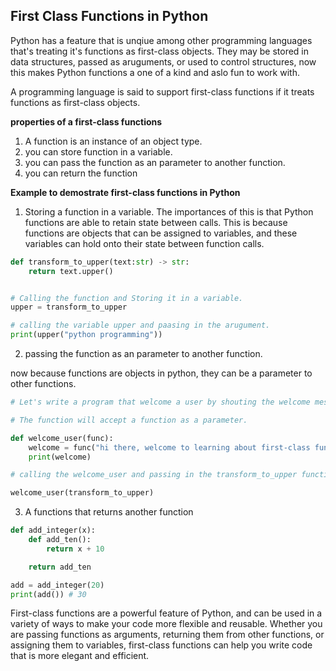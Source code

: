 ## First Class Functions in Python

Python has a feature that is unqiue among other programming languages that's treating it's functions as first-class objects. They may be stored in data structures, passed as aruguments, or used to control structures, now this makes Python functions a one of a kind and aslo fun to work with. 


A programming language is said to support first-class functions if it treats functions as first-class objects.


**properties of a first-class functions**
1. A function is an instance of an object type.
2. you can store function in a variable.
3. you can pass the function as an parameter to another function.
4. you can return the function



**Example to demostrate first-class functions in Python**

1. Storing a function in a variable.
The importances of this is that Python functions are able to retain state between calls. This is because functions are objects that can be assigned to variables, and these variables can hold onto their state between function calls.

```python
def transform_to_upper(text:str) -> str:
    return text.upper()


# Calling the function and Storing it in a variable.
upper = transform_to_upper

# calling the variable upper and paasing in the arugument.
print(upper("python programming"))

```

2. passing the function as an parameter to another function.

now because functions are objects in python, they can be a parameter to other functions.

```python
# Let's write a program that welcome a user by shouting the welcome message.

# The function will accept a function as a parameter.

def welcome_user(func):
    welcome = func("hi there, welcome to learning about first-class functions in python")
    print(welcome)

# calling the welcome_user and passing in the transform_to_upper function as an arugument.

welcome_user(transform_to_upper)

```

3. A functions that returns another function

```python
def add_integer(x):
    def add_ten():
        return x + 10

    return add_ten

add = add_integer(20)
print(add()) # 30

```

First-class functions are a powerful feature of Python, and can be used in a variety of ways to make your code more flexible and reusable. Whether you are passing functions as arguments, returning them from other functions, or assigning them to variables, first-class functions can help you write code that is more elegant and efficient.